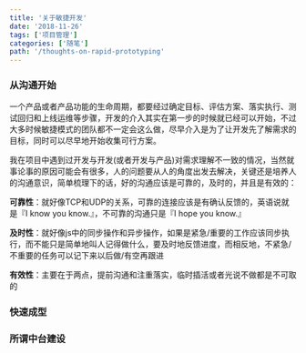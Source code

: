 ```yaml
---
title: '关于敏捷开发'
date: '2018-11-26'
tags: ['项目管理']
categories: ['随笔']
path: '/thoughts-on-rapid-prototyping'
---
```


### 从沟通开始

一个产品或者产品功能的生命周期，都要经过确定目标、评估方案、落实执行、测试回归和上线运维等步骤，开发的介入其实在第一步的时候就已经可以开始，不过大多时候敏捷模式的团队都不一定会这么做，尽早介入是为了让开发先了解需求的目标，同时可以尽早地开始收集可行方案。

我在项目中遇到过开发与开发(或者开发与产品)对需求理解不一致的情况，当然就事论事的原因可能会有很多，人的问题要从人的角度出发去解决，关键还是培养人的沟通意识，简单梳理下的话，好的沟通应该是可靠的，及时的，并且是有效的：

**可靠性**：就好像TCP和UDP的关系，可靠的连接应该是有确认反馈的，英语说就是『I know you know.』，不可靠的沟通只是『I hope you know.』

**及时性**：就好像js中的同步操作和异步操作，如果是紧急/重要的工作应该同步执行，而不能只是简单地叫人记得做什么，要及时地反馈进度，而相反地，不紧急/不重要的任务可以记下来以后做/有空再跟进

**有效性**：主要在于两点，提前沟通和注重落实，临时插活或者光说不做都是不可取的



### 快速成型



### 所谓中台建设

